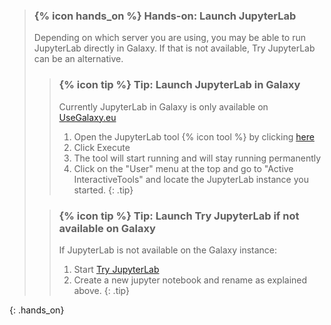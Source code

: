 > ### {% icon hands_on %} Hands-on: Launch JupyterLab
>
>  Depending on which server you are using, you may be able to run JupyterLab directly in Galaxy. If that is not available, Try JupyterLab can be an alternative.
>
> > ### {% icon tip %} Tip: Launch JupyterLab in Galaxy
> > Currently JupyterLab in Galaxy is only available on [UseGalaxy.eu](https://usegalaxy.eu)
> >
> > 1. Open the JupyterLab tool {% icon tool %} by clicking [here](https://usegalaxy.eu/?tool_id=interactive_tool_jupyterlab)
> > 2. Click Execute
> > 3. The tool will start running and will stay running permanently
> > 4. Click on the "User" menu at the top and go to "Active InteractiveTools" and locate the JupyterLab instance you started.
> {: .tip}
>
> > ### {% icon tip %} Tip: Launch Try JupyterLab if not available on Galaxy
> >
> > If JupyterLab is not available on the Galaxy instance:
> > 1. Start [Try JupyterLab](https://mybinder.org/v2/gh/jupyterlab/jupyterlab-demo/try.jupyter.org?urlpath=lab)
> > 2. Create a new jupyter notebook and rename as explained above.
> {: .tip}
>
{: .hands_on}
